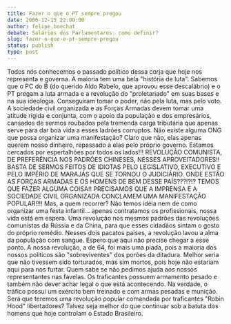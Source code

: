 ```yaml
---
title: Fazer o que o PT sempre pregou
date: 2006-12-15 22:00:00
author: felipe.boechat
debate: Salários dos Parlamentares: como definir?
slug: fazer-o-que-o-pt-sempre-pregou
status: publish 
type: post
---
```


Todos nós conhecemos o passado político dessa corja que hoje nos representa e governa. A maioria tem uma bela "história de luta". Sabemos que o PC do B (do querido Aldo Rabelo, que aprovou esse descalábrio) e o PT pregam a luta armada e a revolução do "proletariado" em suas bases e na sua ideologia. Conseguiram tomar o poder, não pela luta, mas pelo voto. A sociedade civil organizada e as Forças Armadas devem tomar uma atitude rígida e conjunta, com o apoio da população e dos empresários, cansados de sermos roubados pela tremenda carga tributária que apenas serve para dar boa vida a esses ladrões corruptos. Não existe alguma ONG que possa organizar uma manifestação? Claro que não, elas apenas querem nosso dinheiro, repassado a elas pelo próprio governo. Estamos cercados por espertalhões por todos os lados!!! REVOLUÇÃO COMUNISTA, DE PREFERÊNCIA NOS PADRÕES CHINESES, NESSES APROVEITADORES!! BASTA DE SERMOS FEITOS DE IDIOTAS PELO LEGISLATIVO, EXECUTIVO E PELO IMPÉRIO DE MARAJÁS QUE SE TORNOU O JUDICIÁRIO. ONDE ESTÃO AS FORÇAS ARMADAS E OS HOMENS DE BEM DESSE PAÍS???!?!? TEMOS QUE FAZER ALGUMA COISA!! PRECISAMOS QUE A IMPRENSA E A SOCIEDADE CIVIL ORGANIZADA CONCLAMEM UMA MANIFESTAÇÃO POPULAR!!!! Mas, a quem recorrer? Não temos idéia nem de como organizar uma festa infantil... apenas contratamos os profissionais, nossa vida está em espera. Uma revolução nos mesmos padrões das revoluções comunistas da Rússia e da China, para que esses cidadãos sintam o gosto do próprio remédio. Nesses dois pacatos países, a revolução lavou a alma da população com sangue. Espero que aqui não precise chegar a esse ponto. A nossa revolução, a de 64, foi mais uma piada, pois a maioria dos nossos políticos são "sobreviventes" dos porões da ditadura. Melhor seria que não tivessem sido torturados, mas sim mortos, pois hoje não estariam aqui para nos furtar. Quem sabe se não pedimos ajuda aos nossos representantes nas favelas. Os traficantes possuem armamento pesado e também não dever achar legal o que está acontecendo. Na verdade, o tráfico possui um exército bem treinado e com armas pesadas e munição. Será que teremos uma revolução popular comandada por traficantes "Robin Hood" libertadores? Talvez seja melhor do que continuar sob a batuta dos homens que hoje controlam o Estado Brasileiro.
